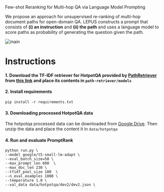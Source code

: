 Few-shot Reranking for Multi-hop QA via Language Model Prompting

We propose an approach for unsupervised re-ranking of multi-hop document paths for open-domain QA. LEPUS constructs a prompt that consists of **(i) an instruction** and **(ii) the path** and uses a language model to score paths as probability of generating the question given the path.

![main](./img/overview.png)




# Instructions 

#### 1. Download the TF-IDF retriever for HotpotQA provided by [PathRetriever](https://github.com/AkariAsai/learning_to_retrieve_reasoning_paths) from [this link](https://drive.google.com/open?id=1ra37xtEXSROG_f90XxR4kgElGJWUHQyM) and place its contents in `path-retriever/models`

#### 2. Install requirements 
```
pip install -r requirements.txt
```

#### 3. Downloading processed HotpotQA data
The hotpotqa processed data can be downloaded from [Google Drive](https://drive.google.com/file/d/1vBjSe5dzEQBK_IHNTC1eEpLR3pIqDIU3/view?usp=sharing). Then unzip the data and place the content it in ```data/hotpotqa```

#### 4. Run and evaluate PromptRank
```
python run.py \
--model google/t5-small-lm-adapt \
--eval_batch_size=50 \
--max_prompt_len 600  \
--max_doc_len 230 \
--tfidf_pool_size 100  \
--n_eval_examples 1000 \
--temperature 1.0 \
--val_data data/hotpotqa/dev2/dev2.json \
```
